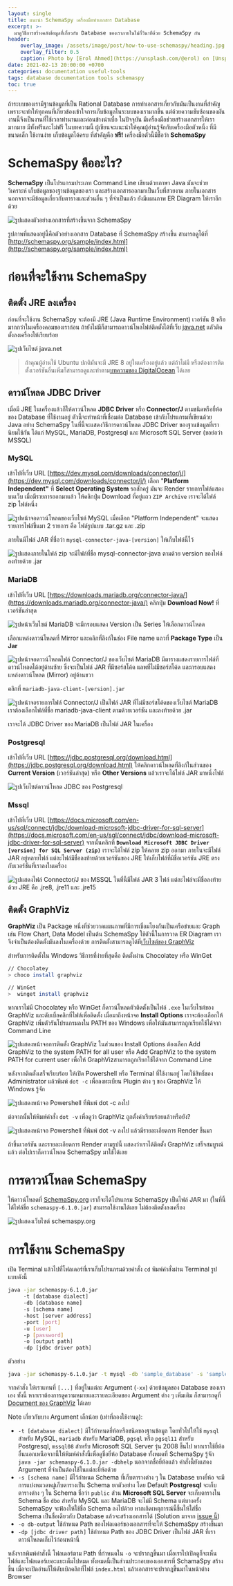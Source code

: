 ```yaml
---
layout: single
title: แนะนำ SchemaSpy เครื่องมือทำเอกสาร Database
excerpt: >-
  มาดูวิธีการสร้างคลังข้อมูลที่เกี่ยวกับ Database ของเราภายในไม่กี่วินาทีด้วย SchemaSpy กัน
header:
    overlay_image: /assets/image/post/how-to-use-schemaspy/heading.jpg
    overlay_filter: 0.5
    caption: Photo by [Erol Ahmed](https://unsplash.com/@erol) on [Unsplash](https://unsplash.com/)
date: 2021-02-13 20:00:00 +0700
categories: documentation useful-tools
tags: database documentation tools schemaspy
toc: true
---
```


ถ้าระบบของเรามีฐานข้อมูลที่เป็น Rational Database การทำเอกสารเกี่ยวกับมันเป็นงานที่สำคัญ เพราะจะทำให้ทุกคนที่เกี่ยวข้องเข้าใจการเก็บข้อมูลในระบบของเรามากขึ้น แต่ด้วยความซับซ้อนของมัน งานนี้จึงเป็นงานที่ใช้เวลาทำนานและค่อนข้างน่าเบื่อ ในปัจจุบัน มีเครื่องมือช่วยสร้างเอกสารให้เรามากมาย มีทั้งฟรีและไม่ฟรี ในบทความนี้ ผู้เขียนจะแนะนำให้คุณผู้อ่านรู้จักกับเครื่องมือตัวหนึ่ง ที่มีขนาดเล็ก ใช้งานง่าย เก็บข้อมูลได้ครบ ที่สำคัญคือ **ฟรี!** เครื่องมือตัวนี้มีชื่อว่า **SchemaSpy**

# SchemaSpy คืออะไร?

**SchemaSpy** เป็นโปรแกรมประเภท Command Line เขียนด้วยภาษา Java มันจะช่วยวิเคราะห์ เก็บข้อมูลของฐานข้อมูลของเรา และสร้างเอกสารออกมาเป็นเว็บที่สวยงาม ภายในเอกสารนอกจากจะมีข้อมูลเกี่ยวกับตารางและส่วนอื่น ๆ ที่จำเป็นแล้ว ยังมีแผนภาพ ER Diagram ให้เราอีกด้วย

![รูปแสดงตัวอย่างเอกสารที่สร้างขึ้นจาก SchemaSpy](/assets/image/post/how-to-use-schemaspy/00.png)

รูปภาพที่แสดงอยู่นี้คือตัวอย่างเอกสาร Database ที่ SchemaSpy สร้างขึ้น สามารถดูได้ที่ [http://schemaspy.org/sample/index.html](http://schemaspy.org/sample/index.html)

# ก่อนที่จะใช้งาน SchemaSpy

## ติดตั้ง JRE ลงเครื่อง

ก่อนที่จะใช้งาน SchemaSpy จะต้องมี JRE (Java Runtime Environment) เวอร์ชัน 8 หรือมากกว่าในเครื่องคอมของเราก่อน ถ้ายังไม่มีก็สามารถดาวน์โหลไฟล์ติดตั้งได้ที่เว็บ [java.net](https://www.java.com/en/download/manual.jsp) แลัวติดตั้งลงเครื่องให้เรียบร้อย

![รูปเว็บไซต์ java.net](/assets/image/post/how-to-use-schemaspy/01.png)

> ถ้าคุณผู้อ่านใช้ Ubuntu ปกติมันจะมี JRE 8 อยู่ในเครื่องอยู่แล้ว แต่ถ้าไม่มี หรือต้องการติดตั้งเวอร์ชันอื่นเพิ่มก็สามารถดูและทำตาม[บทความของ DigitalOcean](https://www.digitalocean.com/community/tutorials/how-to-install-java-with-apt-on-ubuntu-20-04) ได้เลย

## ดาวน์โหลด JDBC Driver

เมื่อมี JRE ในเครื่องแล้วก็ให้ดาวน์โหลด **JDBC Driver** หรือ **Connector/J** ตามชนิดหรือยี่ห้อของ Database ที่ใช้งานอยู่ ตัวนี้จะทำหน้าที่เชื่อมต่อ Database เข้ากับโปรแกรมที่เขียนด้วย Java อย่าง SchemaSpy ในที่นี้จะแสดงวิธีการดาวน์โหลด JDBC Driver ของฐานข้อมูลที่เรานิยมใช้กัน ได้แก่ MySQL, MariaDB, Postgresql และ Microsoft SQL Server (ขอย่อว่า MSSQL)

### MySQL

เข้าไปที่เว็บ URL [https://dev.mysql.com/downloads/connector/j/](https://dev.mysql.com/downloads/connector/j/) เลือก "**Platform Independent"** ที่ **Select Operating System** รอสักครู่ มันจะ Render รายการไฟล์แสดงบนเว็บ เมื่อมีรายการออกมาแล้ว ให้คลิกปุ่ม Download ที่อยู่แถว `ZIP Archive` เราจะได้ไฟล์ zip ไฟล์หนึ่ง

![รูปหน้าจอดาวน์โหลดของเว็บไซต์ MySQL เมื่อเลือก "Platform Independent" จะแสดงรายการไฟล์ขึ้นมา 2 รายการ คือ ไฟล์รูปแบบ .tar.gz และ .zip](/assets/image/post/how-to-use-schemaspy/02.png)

ภายในมีไฟล์ JAR ที่ชื่อว่า `mysql-connector-java-[version]` ให้เก็บไฟล์นี้ไว้

![รูปแสดงภายในไฟล์ zip จะมีไฟล์ที่ชื่อ mysql-connector-java ตามด้วย version ของไฟล์ ลงท้ายด้วย .jar](/assets/image/post/how-to-use-schemaspy/03.png)

### MariaDB

เข้าไปที่เว็บ URL [https://downloads.mariadb.org/connector-java/](https://downloads.mariadb.org/connector-java/) คลิกปุ่ม **Download Now!** ที่เวอร์ชันล่าสุด

![รูปหน้าเว็บไซต์ MariaDB จะมีกรอบแสดง Version เป็น Series ให้เลือกดาวน์โหลด](/assets/image/post/how-to-use-schemaspy/04.png)

เลือกแหล่งดาวน์โหลดที่ Mirror และคลิกที่ลิงก์ในช่อง File name แถวที่ **Package Type** เป็น **Jar**

![รูปหน้าจอดาวน์โหลดไฟล์ Connector/J ของเว็บไซต์ MariaDB มีตารางแสดงรายการไฟล์ที่ดาวน์โหลดได้อยู่ด้านซ้าย ซึ่งจะเป็นไฟล์ JAR ที่มีซอร์สโค้ด แลพที่ไม่มีซอร์สโค้ด  และกรอบแสดงแหล่งดาวน์โหลด (Mirror) อยู่ด้านขวา](/assets/image/post/how-to-use-schemaspy/05.png)

คลิกที่ `mariadb-java-client-[version].jar`

![รูปหน้าจอรายการไฟล์ Connector/J เป็นไฟล์ JAR ที่ไม่มีซอร์สโค้ดของเว็บไซต์ MariaDB เราต้องเลือกไฟล์ที่ชื่อ mariadb-java-client ตามด้วยเวอร์ชัน และลงท้ายด้วย .jar](/assets/image/post/how-to-use-schemaspy/06.png)


เราจะได้ JDBC Driver ของ MariaDB เป็นไฟล์ JAR ในเครื่อง

### Postgresql

เข้าไปที่เว็บ URL [https://jdbc.postgresql.org/download.html](https://jdbc.postgresql.org/download.html) ให้คลิกดาวน์โหลดที่ลิงก์ในส่วนของ **Current Version** (เวอร์ชันล่าสุด) หรือ **Other Versions** แล้วเราจะได้ไฟล์ JAR มาหนึ่งไฟล์

![รูปเว็บไซต์ดาวน์โหลด JDBC ของ Postgresql](/assets/image/post/how-to-use-schemaspy/07.png)

### Mssql

เข้าไปที่เว็บ URL [https://docs.microsoft.com/en-us/sql/connect/jdbc/download-microsoft-jdbc-driver-for-sql-server](https://docs.microsoft.com/en-us/sql/connect/jdbc/download-microsoft-jdbc-driver-for-sql-server) จากนั้นคลิกที่ **`Download Microsoft JDBC Driver [version] for SQL Server (zip)`** เราจะได้ไฟล์ zip ให้คลาย zip ออกมา ภายในจะมีไฟล์ JAR อยู่หลายไฟล์ แต่ละไฟล์มีชื่อลงท้ายด้วยเวอร์ชันของ JRE ให้เก็บไฟล์ที่มีชื่อเวอร์ชัน JRE ตรงกับเวอร์ชันที่เราลงในเครื่อง

![รูปแสดงไฟล์ Connector/J ของ MSSQL ในที่นี้มีไฟล์ JAR 3 ไฟล์ แต่ละไฟล์จะมีชื่อลงท้ายด้วย JRE คือ .jre8, .jre11 และ .jre15](/assets/image/post/how-to-use-schemaspy/08.png)

## ติดตั้ง GraphViz

**GraphViz** เป็น Package หนึ่งที่ช่วยวาดแผนภาพที่มีการเชื่อมโยงกันเป็นเครือข่ายและ Graph เช่น Flow Chart, Data Model เป็นต้น SchemaSpy ใช้ตัวนี้ในการวาด ER Diagram เราจึงจำเป็นต้องติดตั้งมันลงในเครื่องด้วย การติดตั้งสามารถดูได้ที่[เว็บไซต์ของ GraphViz](https://graphviz.org/download/)

สำหรับการติดตั้งใน Windows วิธีการที่ง่ายที่สุดคือ ติดตั้งผ่าน Chocolatey หรือ WinGet

```bash
// Chocolatey
> choco install graphviz

// WinGet
>  winget install graphviz
```

หากเราไม่มี Chocolatey หรือ WinGet ก็ดาวน์โหลดตัวติดตั้งเป็นไฟล์ `.exe` ในเว็บไซต์ของ GraphViz และดับเบิ้ลคลิกที่ไฟล์เพื่อติดตั้ง เมื่อมาถึงหน้าจอ **Install Options** เราจะต้องเลือกให้ GraphViz เพิ่มตัวรันโปรแกรมลงใน PATH ของ Windows เพื่อให้มันสามารถถูกเรียกใช้ได้จาก Command Line

![รูปแสดงหน้าจอการติดตั้ง GraphViz ในส่วนของ Install Options ต้องเลือก Add GraphViz to the system PATH for all user หรือ  Add GraphViz to the system PATH for current user เพื่อให้ GraphVizสามารถถูกเรียกใช้ได้จาก Command Line](/assets/image/post/how-to-use-schemaspy/09.png)

หลังจากติดตั้งเสร็จเรียบร้อย ให้เปิด Powershell หรือ Terminal ที่ใช้งานอยู่ โดยใช้สิทธิ์ของ Administrator แล้วพิมพ์ `dot -c` เพื่อลงทะเบียน Plugin ต่าง ๆ ของ GraphViz ให้ Windows รู้จัก


![รูปแสดงหน้าจอ Powershell ที่พิมพ์ dot -c ลงไป](/assets/image/post/how-to-use-schemaspy/10.png)

ต่อจากนั้นให้พิมพ์คำสั่ง `dot -v` เพื่อดูว่า GraphViz ถูกตั้งค่าเรียบร้อยแล้วหรือยัง?

![รูปแสดงหน้าจอ Powershell ที่พิมพ์ dot -v ลงไป แล้วมีรายละเอียดการ Render ขึ้นมา](/assets/image/post/how-to-use-schemaspy/11.png)

ถ้าขึ้นเวอร์ชัน และรายละเอียดการ Render ตามรูปนี้ แสดงว่าเราได้ติดตั้ง GraphViz เสร็จสมบูรณ์แล้ว ต่อไปเราก็ดาวน์โหลด SchemaSpy มาใช้ได้เลย

# การดาวน์โหลด SchemaSpy

ให้ดาวน์โหลดที่ [SchemaSpy.org](http://schemaspy.org/) เราก็จะได้โปรแกรม SchemaSpy เป็นไฟล์ JAR มา (ในที่นี้ได้ไฟล์ชื่อ `schemaspy-6.1.0.jar`) สามารถใช้งานได้เลย ไม่ต้องติดตั้งลงเครื่อง

![รูปแสดงเว็บไซต์ schemaspy.org](/assets/image/post/how-to-use-schemaspy/12.png)

# การใช้งาน SchemaSpy

เปิด Terminal แล้วไปที่โฟลเดอร์ที่เราเก็บโปรแกรมด้วยคำสั่ง `cd` พิมพ์คำสั่งผ่าน Terminal รูปแบบดังนี้

```bash
java -jar schemaspy-6.1.0.jar
     -t [database dialect]
     -db [database name]
     -s [schema name]
     -host [server address]
     -port [port]
     -u [user]
     -p [password]
     -o [output path]
     -dp [jdbc driver path]
```

ตัวอย่าง

```bash
java -jar schemaspy-6.1.0.jar -t mysql -db 'sample_database' -s 'sample_database' -host 'localhost' -port 3306 -u 'root' -p '123456' -o db-output -dp ./mysql-connector-java-8.0.23.jar
```

จากคำสั่ง ให้เราแทนที่ `[...]` ที่อยู่ในแต่ละ Argument (`-xx`) ด้วยข้อมูลของ Database ของเราเอง ทั้งนี้ หากเราต้องการดูความหมายและรายละเอียดของ Argument ต่าง ๆ เพิ่มเติม ก็สามารถดูที่ [Document ของ GraphViz](https://schemaspy.readthedocs.io/en/latest/configuration/commandline.html)  ได้เลย

Note เกี่ยวกับบาง Argument เล็กน้อย (เท่าที่ลองใช้งานดู):

- `-t [database dialect]` มีไว้กำหนดยี่ห้อหรือชนิดของฐานข้อมูล โดยทั่วไปให้ใช้ `mysql` สำหรับ MySQL, `mariadb` สำหรับ MariaDB,  `pgsql`  หรือ `pgsql11` สำหรับ Postgresql, `mssql08` สำหรับ Microsoft SQL Server รุ่น 2008 ขึ้นไป หากเราใช้ยี่ห้ออื่นนอกเหนือจากนี้ให้พิมพ์คำสั่งนี้เพื่อดูชื่อยี่ห้อ Database ทั้งหมดที่ SchemaSpy รู้จัก
`java -jar schemaspy-6.1.0.jar -dbhelp`
นอกจากชื่อยี่ห้อแล้ว คำสั่งนี้ยังแสดง Argument ที่จำเป็นต้องใช้ในแต่ละยี่ห้อด้วย
- `-s [schema name]`  มีไว้กำหนด Schema ที่เก็บตารางต่าง ๆ ใน Database บางยี่ห้อ จะมีการแบ่งหมวดหมู่เก็บตารางเป็น Schema ยกตัวอย่าง โดย Default  **Postgresql**  จะเก็บตารางต่าง ๆ ใน Schema ชื่อว่า `public` ส่วน **Microsoft SQL Server** จะเก็บตารางใน Schema ชื่อ `dbo` สำหรับ MySQL และ MariaDB จะไม่มี Schema แต่บางครั้ง SchemaSpy จะฟ้องให้ใช้ชื่อ Schema ลงไปด้วย หากเกิดเหตุการณ์นี้ขึ้นให้ใส่ชื่อ Schema เป็นชื่อเดียวกับ Database แล้วจะสร้างเอกสารได้ (Solution มาจาก [issue นี้](https://github.com/schemaspy/schemaspy/issues/329))
- `-o db-output` ใช้กำหนด Path ของโฟลเดอร์ของเอกสารที่จะให้ SchemaSpy สร้างขึ้นมา
- `-dp [jdbc driver path]` ใช้กำหนด Path ของ JDBC Driver เป็นไฟล์ JAR ที่เราดาวน์โหลดเก็บไว้ก่อนหน้านี้

หลังจากพิมพ์คำสั่งนี้ โฟลเดอร์ตาม Path ที่กำหนดใน `-o`  จะปรากฎขึ้นมา เมื่อเราไปเปิดดูก็จะเห็นไฟล์และโฟลเดอร์เยอะแยะเต็มไปหมด ทั้งหมดนี้เป็นส่วนประกอบของเอกสารที่ SchamaSpy สร้างขึ้น เมื่อจะเปิดอ่านก็ให้ดับเบิลคลิกที่ไฟล์ `index.html` แล้วเอกสารจะปรากฎขึ้นมาในหน้าต่าง Browser
